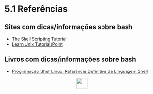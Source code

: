 # 5.1 Referências

## Sites com dicas/informações sobre bash

- [The Shell Scripting Tutorial](https://www.shellscript.sh/)
- [Learn Unix TutorialsPoint](https://www.tutorialspoint.com/unix/shell_scripting.htm)

## Livros com dicas/informações sobre bash

- [Programação Shell Linux: Referência Definitiva da Linguagem Shell](https://www.amazon.com.br/Programa%C3%A7%C3%A3o-Shell-Linux-Refer%C3%AAncia-Definitiva/dp/6586057604)


<p align="center">
  <a href="../4-Intermediário/04-Debug.md">
    <img src="https://cdn.discordapp.com/attachments/539836343094870016/863605852304048148/anterior.png" height=35>
  </a>
</p>
